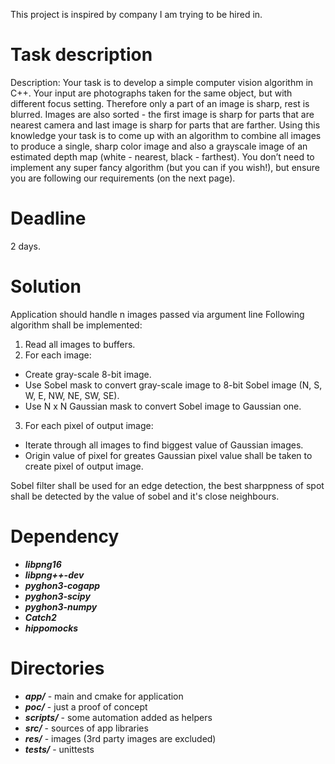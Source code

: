 This project is inspired by company I am trying to be hired in.

Task description
================

  Description: Your task is to develop a simple computer vision algorithm in
  C++. Your input are photographs taken for the same object, but with
  different focus setting. Therefore only a part of an image is sharp, rest is
  blurred.
  Images are also sorted - the first image is sharp for parts that are nearest
  camera and last image is sharp for parts that are farther.
  Using this knowledge your task is to come up with an algorithm to combine
  all images to produce a single, sharp color image and also a grayscale
  image of an estimated depth map (white - nearest, black - farthest).
  You don’t need to implement any super fancy algorithm (but you can if you
  wish!), but ensure you are following our requirements (on the next page).

Deadline
========

  2 days.

Solution
========

Application should handle n images passed via argument line
Following algorithm shall be implemented:
1. Read all images to buffers.
2. For each image:
+ Create gray-scale 8-bit image.
+ Use Sobel mask to convert gray-scale image to 8-bit Sobel image (N, S, W, E, NW, NE, SW, SE).
+ Use N x N Gaussian mask to convert Sobel image to Gaussian one.
3. For each pixel of output image:
+ Iterate through all images to find biggest value of Gaussian images.
+ Origin value of pixel for greates Gaussian pixel value shall be taken to create pixel of output image.

Sobel filter shall be used for an edge detection, the best sharppness of spot shall be detected by the value of sobel and it's close neighbours.

Dependency
==========

* ***libpng16***
* ***libpng++-dev***
* ***pyghon3-cogapp***
* ***pyghon3-scipy***
* ***pyghon3-numpy***
* ***Catch2***
* ***hippomocks***

Directories
===========

* ***app/*** - main and cmake for application
* ***poc/*** - just a proof of concept
* ***scripts/*** - some automation added as helpers
* ***src/*** - sources of app libraries
* ***res/*** - images (3rd party images are excluded)
* ***tests/*** - unittests

